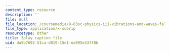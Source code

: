```yaml
---
content_type: resource
description: ''
file: null
file_location: /coursemedia/8-03sc-physics-iii-vibrations-and-waves-fall-2016/da5b769251cad01915e1ea995e33ff8b_SnNmbVH5DAM.srt
file_type: application/x-subrip
resourcetype: Other
title: 3play caption file
uid: da5b7692-51ca-d019-15e1-ea995e33ff8b
---
```


